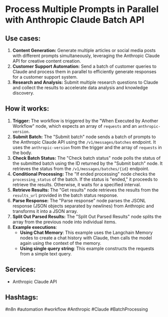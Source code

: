 # Process Multiple Prompts in Parallel with Anthropic Claude Batch API

## Use cases:

1.  **Content Generation:** Generate multiple articles or social media posts with different prompts simultaneously, leveraging the Anthropic Claude API for creative content creation.
2.  **Customer Support Automation:** Send a batch of customer queries to Claude and process them in parallel to efficiently generate responses for a customer support system.
3.  **Research and Analysis:** Submit multiple research questions to Claude and collect the results to accelerate data analysis and knowledge discovery.

## How it works:

1.  **Trigger:** The workflow is triggered by the "When Executed by Another Workflow" node, which expects an array of `requests` and an `anthropic-version`.
2.  **Submit Batch:** The "Submit batch" node sends a batch of prompts to the Anthropic Claude API using the `/v1/messages/batches` endpoint. It uses the `anthropic-version` from the trigger and the array of `requests` in the body.
3.  **Check Batch Status:** The "Check batch status" node polls the status of the submitted batch using the ID returned by the "Submit batch" node. It retrieves the status from the `/v1/messages/batches/{id}` endpoint.
4.  **Conditional Processing:** The "If ended processing" node checks the `processing_status` of the batch. If the status is "ended," it proceeds to retrieve the results. Otherwise, it waits for a specified interval.
5.  **Retrieve Results:** The "Get results" node retrieves the results from the `results_url` provided in the batch status response.
6.  **Parse Response:** The "Parse response" node parses the JSONL response (JSON objects separated by newlines) from Anthropic and transforms it into a JSON array.
7.  **Split Out Parsed Results:** The "Split Out Parsed Results" node splits the array from the previous node into individual items.
8.  **Example executions**:
    *   **Using Chat Memory**: This example uses the Langchain Memory nodes to create a chat history with Claude, then calls the model again using the context of the memory.
    *   **Using single query string**: This example constructs the requests from a simple text query.

## Services:

*   Anthropic Claude API

## Hashtags:

#n8n #automation #workflow #Anthropic #Claude #BatchProcessing
